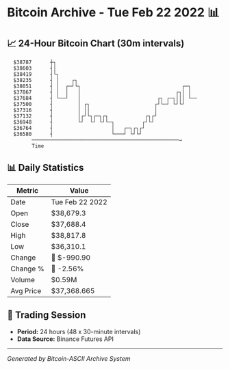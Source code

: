 # Bitcoin Archive - Tue Feb 22 2022 📊

## 📈 24-Hour Bitcoin Chart (30m intervals)

```
  $38787      ┼┐                                               
  $38603      ┤│                                               
  $38419      ┤└┐                                              
  $38235      ┤ │    ┌┐                                        
  $38051      ┤ │  ┌─┘└┐                                 ┌─┐   
  $37867      ┤ │  │   │                               ┌┐│ │   
  $37684      ┤ └──┘   │                         ┌┐ ┌─┐│││ └── 
  $37500      ┤        │ ┌┐                     ┌┘└─┘ └┘└┘     
  $37316      ┤        │ ││                     │              
  $37132      ┤        │┌┘└┐┌─┐┌┐            ┌┐┌┘              
  $36948      ┤        └┘  └┘ └┘└─┐         ┌┘└┘               
  $36764      ┤                   │   ┌─┐┌┐┌┘                  
  $36580      ┤                   └───┘ └┘└┘                   
        ────────────────────────────────────────────────→
        Time
```

## 📊 Daily Statistics

| Metric | Value |
|--------|-------|
| Date | Tue Feb 22 2022 |
| Open | $38,679.3 |
| Close | $37,688.4 |
| High | $38,817.8 |
| Low | $36,310.1 |
| Change | 🔴 $-990.90 |
| Change % | 🔴 -2.56% |
| Volume | $0.59M |
| Avg Price | $37,368.665 |

## 📅 Trading Session

- **Period:** 24 hours (48 x 30-minute intervals)
- **Data Source:** Binance Futures API

---
*Generated by Bitcoin-ASCII Archive System*

